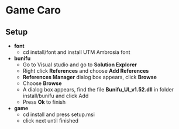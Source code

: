 # Game Caro

## Setup
* __font__
  - cd install/font and install UTM Ambrosia font
* __bunifu__
  - Go to Visual studio and go to __Solution Explorer__
  - Right click __References__ and choose __Add References__
  - __References Manager__ dialog box appears, click __Browse__
  - Choose __Browse__
  - A dialog box appears, find the file __Bunifu_UI_v1.52.dll__ in folder install/bunifu and click Add
  - Press __Ok__ to finish
* __game__
  - cd install and press setup.msi
  - click next until finished
